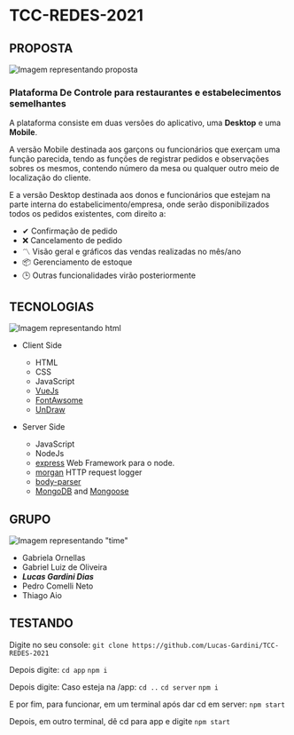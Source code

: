 # TCC-REDES-2021

## PROPOSTA

![Imagem representando proposta](https://media.discordapp.net/attachments/676543155423805460/819208956383461426/proposal.png?width=661&height=442)

### Plataforma De Controle para **restaurantes** e estabelecimentos semelhantes

A plataforma consiste em duas versões do aplicativo, uma **Desktop** e uma **Mobile**.

A versão Mobile destinada aos garçons ou funcionários que exerçam uma função parecida, tendo as funções de registrar pedidos e observações sobres os mesmos, contendo número da mesa ou qualquer outro meio de localização do cliente.

E a versão Desktop destinada aos donos e funcionários que estejam na parte interna do estabelicimento/empresa, onde serão disponibilizados todos os pedidos existentes, com direito a:

-   ✔ Confirmação de pedido
-   ❌ Cancelamento de pedido
-   〽 Visão geral e gráficos das vendas realizadas no mês/ano
-   📦 Gerenciamento de estoque
-   🕒 Outras funcionalidades virão posteriormente

## TECNOLOGIAS

![Imagem representando html](https://media.discordapp.net/attachments/676543155423805460/818569156814438441/coding.png?width=960&height=440)

-   Client Side

    -   HTML
    -   CSS
    -   JavaScript
    -   [VueJs](https://vuejs.org)
    -   [FontAwsome](https://fontawesome.com)
    -   [UnDraw](https://undraw.co/illustrations)

-   Server Side

    -   JavaScript
    -   NodeJs
    -   [express](https://expressjs.com/pt-br/) Web Framework para o node.
    -   [morgan](https://www.npmjs.com/package/morgan) HTTP request logger
    -   [body-parser](https://www.npmjs.com/package/body-parser)
    -   [MongoDB](https://www.mongodb.com) and [Mongoose](https://mongoosejs.com)

## GRUPO

![Imagem representando "time"](https://media.discordapp.net/attachments/676543155423805460/818572477302308934/team.png?width=712&height=442)

-   Gabriela Ornellas
-   Gabriel Luiz de Oliveira
-   **_Lucas Gardini Dias_**
-   Pedro Comelli Neto
-   Thiago Aio

## TESTANDO

Digite no seu console:
`git clone https://github.com/Lucas-Gardini/TCC-REDES-2021`

Depois digite:
`cd app`
`npm i`

Depois digite:
Caso esteja na /app: `cd ..`
`cd server`
`npm i`

E por fim, para funcionar, em um terminal após dar cd em server:
`npm start`

Depois, em outro terminal, dê cd para app e digite
`npm start`
